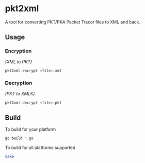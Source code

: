 # pkt2xml

A tool for converting PKT/PKA Packet Tracer files to XML and back.

## Usage

### Encryption
*(XML to PKT)*
```sh
pkt2xml encrypt <file>.xml
```

### Decryption
*(PKT to XMLK)*
```sh
pkt2xml decrypt <file>.pkt
```

## Build

To build for your platform
```sh
go build *.go
```

To build for all platforms supported
```sh
make
```